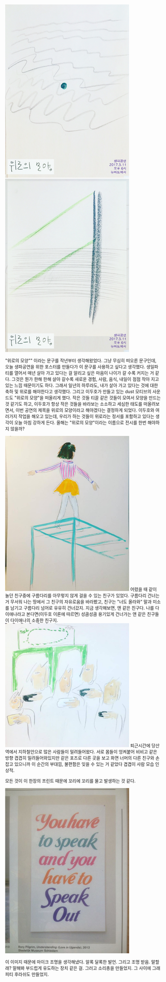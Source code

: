 
<img src="data/poster01.jpg" width=400px /><img src="data/poster02.jpg" width=400px />

"위로의 모양"" 이라는 문구를 작년부터 생각해왔었다. 그냥 무심히 떠오른 문구인데, 오늘 생파공연을 위한 포스터를 만들다가 이 문구를 사용하고 싶다고 생각했다. 생일파티를 열어서 매년 살아 가고 있다는 걸 알리고 싶은 마음이 나이가 갈 수록 커지는 거 같다. 그것은 뭔가 한해 한해 살아 갈수록 새로운 경험, 사람, 음식, 내일이 점점 작아 지고 있는 느낌 때문이기도 하다. 그래서 일년의 하루라도, 내가 살아 가고 있다는 것에 대한 축하 및 위로를 해야한다고 생각했다. 그리고 이두호가 만들고 있는 dust 모티브의 사운드도 "위로의 모양"을 떠올리게 했다. 작은 것들 티끌 같은 것들이 모여서 모양을 만드는 것 같기도 하고, 이두호가 항상 작은 것들을 바라보는 소소하고 세심한 태도를 떠올려보면서, 이번 공연의 제목을 위로의 모양이라고 해야겠다는 결정하게 되었다.
이두호와 여러가지 작업을 해오고 있는데, 우리가 하는 것들이 위로라는 정서를 포함하고 있다는 생각이 오늘 아침 강하게 든다. 
올해는 "위로의 모양"이라는 이름으로 전시를 한번 해야하지 않을까? 


<img src="data/124.jpg" width=400px />
어렸을 때 같이 놀던 친구중에 구름다리를 아무렇지 않게 걸을 수 있는 친구가 있었다. 구름다리 건너는 거 무서워 나는 땅에서 그 친구의 자유로움을 바라봤고, 친구는 "너도 올라와" 말과 미소를 남기고 구름다리 넘어로 유유히 건너갔지. 지금 생각해보면, 앤 같은 친구다. 나를 다이애나라고 본다면(이두호 이론에 따르면) 성큼성큼 용기있게 건너가는 앤 같은 친구들이 다이애나의 소중한 친구지.


<img src="data/123.jpg" width=400px />
퇴근시간에 당산역에서 지하철안으로 많은 사람들이 밀려들어왔다. 서로 몸들이 엉켜붙어 비비고 같은 방향 겹겹히 밀려들어와있지만 같은 포즈로 다른 곳을 보고 화면 너머의 다른 친구와 손잡고 있으니까 이 순간의 부대낌, 불편함은 잊을 수 있는 거 같았다 겹겹이 사람 모습 인상적.


모든 것이 이 한장의 프린트 때문에 꼬리에 꼬리를 물고 발생하는 것 같다. 

<img src="data/img10.jpg" width=400px />

이 이미지 때문에 마이크 조명을 생각해냈다. 알록 달록한 발언. 그리고 조명 받음. 
말할래? 말해봐 부드럽게 유도하는 장치 같은 걸.
그러고 소리총을 만들었지. 그 사이에 그래피티 후라쉬도 만들었지. 





